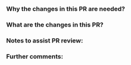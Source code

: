 <!--

Thanks for submitting a PR to OPA!

Before pressing 'Create pull request' please read the checklist below.

* All code changes should be accompanied with tests. If you are not
modifying any tests, just provide a short explanation of why updates
to tests are not necessary. In addition to helping catch bugs, tests
are extremely helpful in providing _context_ that explains how your
changes can be used.

* All changes to public APIs **must** be accompanied with
docs. Examples of public APIs include built-in functions,
config fields, and of course, exported Go types/functions/constants/etc.

* Commit messages should explain _why_ you made the changes, not what
you changed. Use active voice. Keep the subject line under 50
characters or so.

* All commits must be signed off by the author. If you are not
familiar with signing off, see our contributor guide below.

For more information on contributing to OPA see:

* [Contributing Guide](https://www.openpolicyagent.org/docs/latest/contributing/)
  for high-level contributing guidelines and development setup.

-->

### Why the changes in this PR are needed?

<!--
Include a short description of WHY the changes were made.
-->

### What are the changes in this PR?

<!--
Include a short description of WHAT changes were made.
-->

### Notes to assist PR review:

<!--
Here you can add information you think will help the reviewer(s).
-->

### Further comments:

<!--
Here you can include links to additional resources related to the changes, discuss your solution, other approaches you considered etc.
-->
